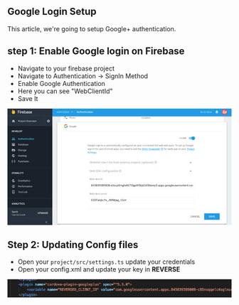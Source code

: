 ## Google Login Setup

This article, we're going to setup Google+ authentication.

## step 1: Enable Google login on Firebase

- Navigate to your firebase project
- Navigate to Authentication -> SignIn Method
- Enable Google Authentication
- Here you can see "WebClientId"
- Save It

![updating config]( https://github.com/codesundar/firebase-chat-ionic/blob/master/img/gauth1.png "updating config")

## Step 2: Updating Config files

- Open your ``project/src/settings.ts`` update your credentials
- Open your config.xml and update your key in **REVERSE**

![reverse client id]( https://github.com/codesundar/firebase-chat-ionic/blob/master/img/gauth3.png "reverse client id")